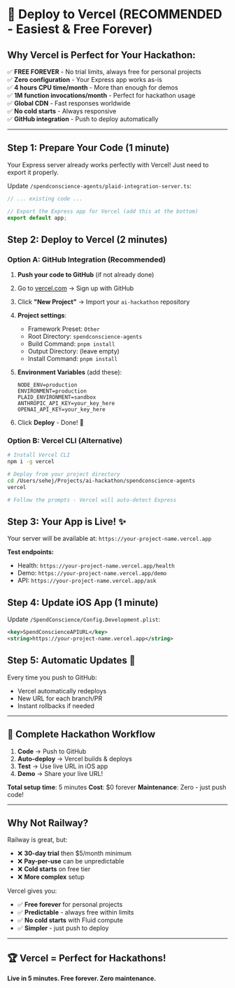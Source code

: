 # 🚀 Deploy to Vercel (RECOMMENDED - Easiest & Free Forever)

## Why Vercel is Perfect for Your Hackathon:
✅ **FREE FOREVER** - No trial limits, always free for personal projects  
✅ **Zero configuration** - Your Express app works as-is  
✅ **4 hours CPU time/month** - More than enough for demos  
✅ **1M function invocations/month** - Perfect for hackathon usage  
✅ **Global CDN** - Fast responses worldwide  
✅ **No cold starts** - Always responsive  
✅ **GitHub integration** - Push to deploy automatically  

---

## Step 1: Prepare Your Code (1 minute)

Your Express server already works perfectly with Vercel! Just need to export it properly.

Update `/spendconscience-agents/plaid-integration-server.ts`:

```typescript
// ... existing code ...

// Export the Express app for Vercel (add this at the bottom)
export default app;
```

## Step 2: Deploy to Vercel (2 minutes)

### Option A: GitHub Integration (Recommended)
1. **Push your code to GitHub** (if not already done)
2. Go to [vercel.com](https://vercel.com) → Sign up with GitHub
3. Click **"New Project"** → Import your `ai-hackathon` repository
4. **Project settings**:
   - Framework Preset: `Other`
   - Root Directory: `spendconscience-agents`
   - Build Command: `pnpm install` 
   - Output Directory: (leave empty)
   - Install Command: `pnpm install`

5. **Environment Variables** (add these):
   ```
   NODE_ENV=production
   ENVIRONMENT=production
   PLAID_ENVIRONMENT=sandbox
   ANTHROPIC_API_KEY=your_key_here
   OPENAI_API_KEY=your_key_here
   ```

6. Click **Deploy** - Done! 🎉

### Option B: Vercel CLI (Alternative)
```bash
# Install Vercel CLI
npm i -g vercel

# Deploy from your project directory
cd /Users/sehej/Projects/ai-hackathon/spendconscience-agents
vercel

# Follow the prompts - Vercel will auto-detect Express
```

## Step 3: Your App is Live! ✨

Your server will be available at: `https://your-project-name.vercel.app`

**Test endpoints:**
- Health: `https://your-project-name.vercel.app/health`
- Demo: `https://your-project-name.vercel.app/demo`
- API: `https://your-project-name.vercel.app/ask`

## Step 4: Update iOS App (1 minute)

Update `/SpendConscience/Config.Development.plist`:
```xml
<key>SpendConscienceAPIURL</key>
<string>https://your-project-name.vercel.app</string>
```

## Step 5: Automatic Updates 🔄

Every time you push to GitHub:
- Vercel automatically redeploys
- New URL for each branch/PR
- Instant rollbacks if needed

---

## 🎯 **Complete Hackathon Workflow**

1. **Code** → Push to GitHub
2. **Auto-deploy** → Vercel builds & deploys  
3. **Test** → Use live URL in iOS app
4. **Demo** → Share your live URL!

**Total setup time**: 5 minutes
**Cost**: $0 forever
**Maintenance**: Zero - just push code!

---

## Why Not Railway?

Railway is great, but:
- ❌ **30-day trial** then $5/month minimum
- ❌ **Pay-per-use** can be unpredictable
- ❌ **Cold starts** on free tier
- ❌ **More complex** setup

Vercel gives you:
- ✅ **Free forever** for personal projects
- ✅ **Predictable** - always free within limits
- ✅ **No cold starts** with Fluid compute
- ✅ **Simpler** - just push to deploy

---

## 🏆 Vercel = Perfect for Hackathons!

**Live in 5 minutes. Free forever. Zero maintenance.**
